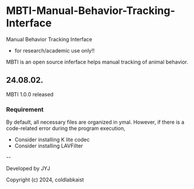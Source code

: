 # MBTI-Manual-Behavior-Tracking-Interface
Manual Behavior Tracking Interface
- for research/academic use only!!

MBTI is an open source inferface helps manual tracking of animal behavior.

## 24.08.02.
MBTI 1.0.0 released

### Requirement
By default, all necessary files are organized in ymal. However, if there is a code-related error during the program execution,
- Consider installing K lite codec
- Consider installing LAVFilter

--

Developed by JYJ 

Copyright (c) 2024, coldlabkaist
